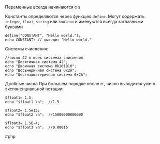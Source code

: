 Переменные всегда начинаются c `$`

Константы определяются через функцию `define`. Могут содержать  `integer`, `float`, `string` или `boolean` и именуются всегда заглавными буквами
```
define("CONSTANT", "Hello world.");  
echo CONSTANT; // выводит "Hello world."
```


Системы счисления:
```
//число 42 в всех системах счисления
echo "Десятичная система 42"; 
echo "Двоичная система 0b101010";
echo "Восьмеричная система 0x2A";
echo "Шестнадцатеричная система 0x2A";
```

Дробные числа
При большем порядке после e , число выводится уже в экспоненциальной нотации
```
$float1= 1.5;
echo "$float1 \n";  //1.5

$float2= 1.5e13;
echo "$float2 \n";  //15000000000000

$float3= 1.5E-4;
echo "$float3 \n";  //0.00015
```


#php